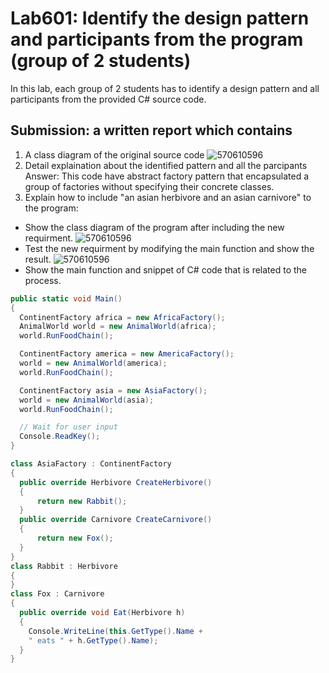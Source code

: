 # Lab601: Identify the design pattern and participants from the program (group of 2 students)

In this lab, each group of 2 students has to identify a design pattern and all participants 
from the provided C# source code. 

## Submission: a written report which contains

1. A class diagram of the original source code
![570610596](http://i.imgur.com/dGOOzw0.png)
2. Detail explaination about the identified pattern and all the parcipants
Answer: This code have abstract factory pattern that encapsulated a group of factories without specifying their concrete classes.
3. Explain how to include "an asian herbivore and an asian carnivore" to the program: 
  - Show the class diagram of the program after including the new requirment.
![570610596](http://i.imgur.com/lZaHplM.png)
  - Test the new requirment by modifying the main function and show the result.
![570610596](http://i.imgur.com/oM81NmB.jpg)
  - Show the main function and snippet of C# code that is related to the process.
  ```cs
  public static void Main()
  {
    ContinentFactory africa = new AfricaFactory();
    AnimalWorld world = new AnimalWorld(africa);
    world.RunFoodChain();
 
    ContinentFactory america = new AmericaFactory();
    world = new AnimalWorld(america);
    world.RunFoodChain();

    ContinentFactory asia = new AsiaFactory();
    world = new AnimalWorld(asia);
    world.RunFoodChain();
 
    // Wait for user input
    Console.ReadKey();
  }

  class AsiaFactory : ContinentFactory
  {
    public override Herbivore CreateHerbivore()
    {
        return new Rabbit();
    }
    public override Carnivore CreateCarnivore()
    {
        return new Fox();
    }
  }
  class Rabbit : Herbivore
  {
  }
  class Fox : Carnivore
  {
    public override void Eat(Herbivore h)
    {
      Console.WriteLine(this.GetType().Name +
      " eats " + h.GetType().Name);
    }
  }
  ```
